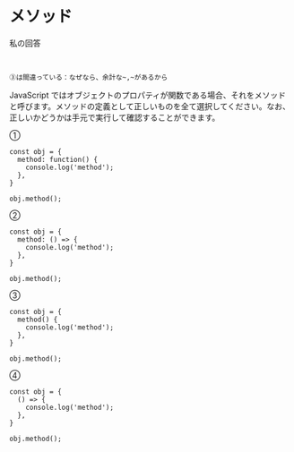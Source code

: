 
#  メソッド

私の回答

``
``

`③は間違っている：なぜなら、余計な~,~があるから`



JavaScript ではオブジェクトのプロパティが関数である場合、それをメソッドと呼びます。メソッドの定義として正しいものを全て選択してください。なお、正しいかどうかは手元で実行して確認することができます。

①
```
const obj = {
  method: function() {
    console.log('method');
  },
}

obj.method();
```

②

```
const obj = {
  method: () => {
    console.log('method');
  },
}

obj.method();
```

③

```
const obj = {
  method() {
    console.log('method');
  },
}

obj.method();
```


④


```
const obj = {
  () => {
    console.log('method');
  },
}

obj.method();
```
